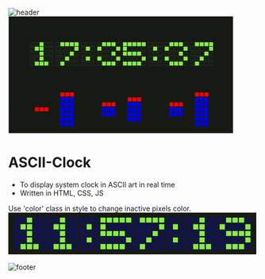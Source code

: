 ![header](https://capsule-render.vercel.app/api?type=slice&color=auto&height=130&section=header&text=ASCII%20Clock&fontSize=30&fontAlign=80)
![](Screen.gif) 

# ASCII-Clock
* To display system clock in ASCII art in real time
* Written in HTML, CSS, JS


Use 'color' class in style to change inactive pixels color.
<br><img src="Color.png" width="500px">

![footer](https://capsule-render.vercel.app/api?type=slice&color=auto&height=130&section=footer)
